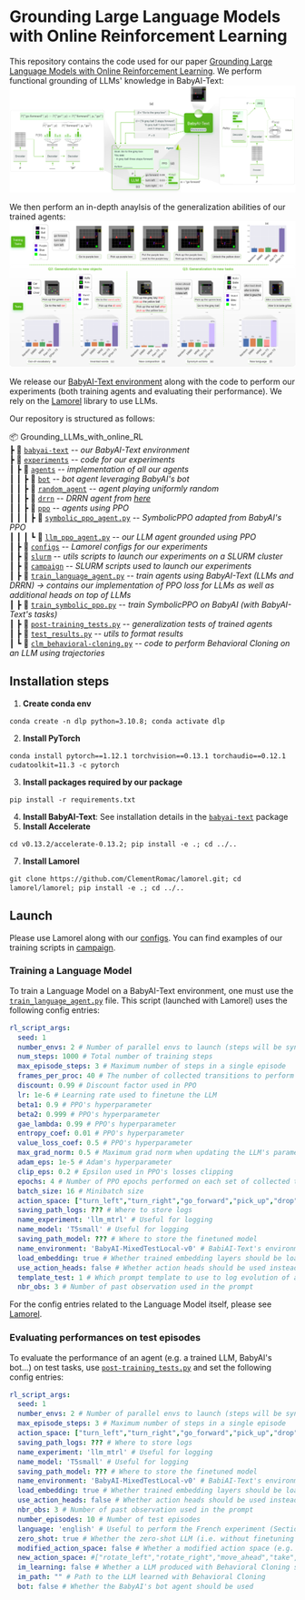 # Grounding Large Language Models with Online Reinforcement Learning

This repository contains the code used for our paper [Grounding Large Language Models with Online Reinforcement Learning](https://arxiv.org/abs/2302.02662).
We perform functional grounding of LLMs' knowledge in BabyAI-Text: 
![Main schema](docs/images/main_schema.png)

We then perform an in-depth anaylsis of the generalization abilities of our trained agents:
![Generalization schema](docs/images/generalization_tests.png)

We release our [BabyAI-Text environment](babyai-text) along with the code to perform our experiments (both training agents and evaluating their performance).
We rely on the [Lamorel](https://github.com/flowersteam/lamorel) library to use LLMs.

Our repository is structured as follows:

📦 Grounding_LLMs_with_online_RL  
┣ 📂 [`babyai-text`](babyai-text) -- *our BabyAI-Text environment*       
┣ 📂 [`experiments`](experiments) -- *code for our experiments*    
┃ ┣ 📂 [`agents`](experiments/agents) -- *implementation of all our agents*  
┃ ┃ ┣ 📂 [`bot`](experiments/agents/bot)  -- *bot agent leveraging BabyAI's bot*  
┃ ┃ ┣ 📂 [`random_agent`](experiments/agents/random_agent)  -- *agent playing uniformly random*  
┃ ┃ ┣ 📂 [`drrn`](experiments/agents/drrn)  -- *DRRN agent from [here](https://github.com/microsoft/tdqn)*  
┃ ┃ ┣ 📂 [`ppo`](experiments/agents/ppo)  -- *agents using PPO*  
┃ ┃ ┃ ┣ 📜 [`symbolic_ppo_agent.py`](experiments/agents/ppo/symbolic_ppo_agent.py)  -- *SymbolicPPO adapted from BabyAI's PPO*  
┃ ┃ ┃ ┗ 📜 [`llm_ppo_agent.py`](experiments/agents/ppo/llm_ppo_agent.py)  -- *our LLM agent grounded using PPO*  
┃ ┣ 📂 [`configs`](experiments/configs)  -- *Lamorel configs for our experiments*  
┃ ┣ 📂 [`slurm`](experiments/slurm) -- *utils scripts to launch our experiments on a SLURM cluster*  
┃ ┣ 📂 [`campaign`](experiments/campaign) -- *SLURM scripts used to launch our experiments*  
┃ ┣ 📜 [`train_language_agent.py`](experiments/train_language_agent.py) -- *train agents using BabyAI-Text (LLMs and DRRN) -> contains our implementation of PPO loss for LLMs as well as additional heads on top of LLMs*  
┃ ┣ 📜 [`train_symbolic_ppo.py`](experiments/train_symbolic_ppo.py) -- *train SymbolicPPO on BabyAI (with BabyAI-Text's tasks)*  
┃ ┣ 📜 [`post-training_tests.py`](experiments/post-training_tests.py) -- *generalization tests of trained agents*  
┃ ┣ 📜 [`test_results.py`](experiments/test_results.py) -- *utils to format results*  
┃ ┗ 📜 [`clm_behavioral-cloning.py`](experiments/clm_behavioral-cloning.py) -- *code to perform Behavioral Cloning on an LLM using trajectories*

## Installation steps
1. **Create conda env**
```
conda create -n dlp python=3.10.8; conda activate dlp
```
2. **Install PyTorch**
```
conda install pytorch==1.12.1 torchvision==0.13.1 torchaudio==0.12.1 cudatoolkit=11.3 -c pytorch
```
3. **Install packages required by our package**
```
pip install -r requirements.txt
```
4. **Install BabyAI-Text**: See installation details in the [`babyai-text`](babyai-text) package
6. **Install Accelerate**
```
cd v0.13.2/accelerate-0.13.2; pip install -e .; cd ../..
```
7. **Install Lamorel**
```
git clone https://github.com/ClementRomac/lamorel.git; cd lamorel/lamorel; pip install -e .; cd ../..
```

## Launch
Please use Lamorel along with our [configs](experiments/configs).
You can find examples of our training scripts in [campaign](experiments/campaign).

### Training a Language Model
To train a Language Model on a BabyAI-Text environment, one must use the [`train_language_agent.py`](experiments/train_language_agent.py) file.
This script (launched with Lamorel) uses the following config entries:
```yaml
rl_script_args:
  seed: 1
  number_envs: 2 # Number of parallel envs to launch (steps will be synchronized, i.e. a step call will return number_envs observations)
  num_steps: 1000 # Total number of training steps
  max_episode_steps: 3 # Maximum number of steps in a single episode
  frames_per_proc: 40 # The number of collected transitions to perform a PPO update will be frames_per_proc*number_envs
  discount: 0.99 # Discount factor used in PPO
  lr: 1e-6 # Learning rate used to finetune the LLM
  beta1: 0.9 # PPO's hyperparameter
  beta2: 0.999 # PPO's hyperparameter
  gae_lambda: 0.99 # PPO's hyperparameter
  entropy_coef: 0.01 # PPO's hyperparameter
  value_loss_coef: 0.5 # PPO's hyperparameter
  max_grad_norm: 0.5 # Maximum grad norm when updating the LLM's parameters
  adam_eps: 1e-5 # Adam's hyperparameter
  clip_eps: 0.2 # Epsilon used in PPO's losses clipping
  epochs: 4 # Number of PPO epochs performed on each set of collected trajectories
  batch_size: 16 # Minibatch size
  action_space: ["turn_left","turn_right","go_forward","pick_up","drop","toggle"] # Possible actions for the agent
  saving_path_logs: ??? # Where to store logs
  name_experiment: 'llm_mtrl' # Useful for logging
  name_model: 'T5small' # Useful for logging
  saving_path_model: ??? # Where to store the finetuned model
  name_environment: 'BabyAI-MixedTestLocal-v0' # BabiAI-Text's environment 
  load_embedding: true # Whether trained embedding layers should be loaded (useful when lm_args.pretrained=False). Setting both this and use_action_heads to True (lm_args.pretrained=False) creates our NPAE agent.
  use_action_heads: false # Whether action heads should be used instead of scoring. Setting both this and use_action_heads to True (lm_args.pretrained=False) creates our NPAE agent.
  template_test: 1 # Which prompt template to use to log evolution of action's probability (Section C of our paper). Choices or [1, 2].
  nbr_obs: 3 # Number of past observation used in the prompt
```

For the config entries related to the Language Model itself, please see [Lamorel](https://github.com/flowersteam/lamorel).

### Evaluating performances on test episodes
To evaluate the performance of an agent (e.g. a trained LLM, BabyAI's bot...) on test tasks, use [`post-training_tests.py`](experiments/post-training_tests.py) and set the following config entries:
```yaml
rl_script_args:
  seed: 1
  number_envs: 2 # Number of parallel envs to launch (steps will be synchronized, i.e. a step call will return number_envs observations)
  max_episode_steps: 3 # Maximum number of steps in a single episode
  action_space: ["turn_left","turn_right","go_forward","pick_up","drop","toggle"] # Possible actions for the agent
  saving_path_logs: ??? # Where to store logs
  name_experiment: 'llm_mtrl' # Useful for logging
  name_model: 'T5small' # Useful for logging
  saving_path_model: ??? # Where to store the finetuned model
  name_environment: 'BabyAI-MixedTestLocal-v0' # BabiAI-Text's environment 
  load_embedding: true # Whether trained embedding layers should be loaded (useful when lm_args.pretrained=False). Setting both this and use_action_heads to True (lm_args.pretrained=False) creates our NPAE agent.
  use_action_heads: false # Whether action heads should be used instead of scoring. Setting both this and use_action_heads to True (lm_args.pretrained=False) creates our NPAE agent.
  nbr_obs: 3 # Number of past observation used in the prompt
  number_episodes: 10 # Number of test episodes
  language: 'english' # Useful to perform the French experiment (Section H4)
  zero_shot: true # Whether the zero-shot LLM (i.e. without finetuning should be used)
  modified_action_space: false # Whether a modified action space (e.g. different from the one seen during training) should be used
  new_action_space: #["rotate_left","rotate_right","move_ahead","take","release","switch"] # Modified action space
  im_learning: false # Whether a LLM produced with Behavioral Cloning should be used
  im_path: "" # Path to the LLM learned with Behavioral Cloning
  bot: false # Whether the BabyAI's bot agent should be used
```